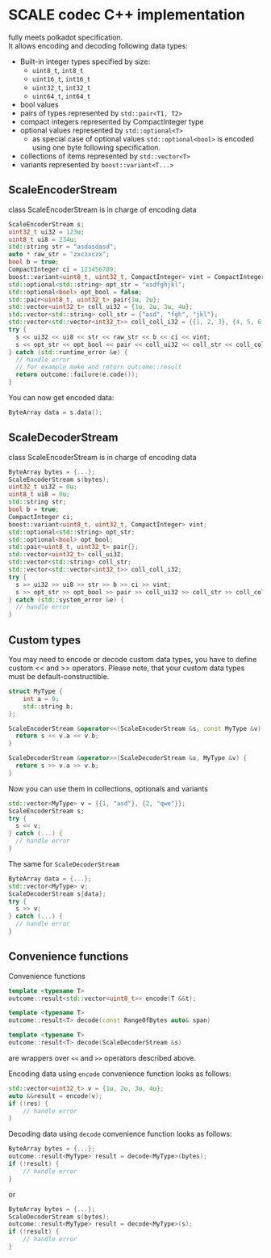 # SCALE codec C++ implementation
fully meets polkadot specification.\
It allows encoding and decoding following data types:
* Built-in integer types specified by size:
    * ```uint8_t```, ```int8_t```
    * ```uint16_t```, ```int16_t```
    * ```uint32_t```, ```int32_t```
    * ```uint64_t```, ```int64_t```
* bool values
* pairs of types represented by ```std::pair<T1, T2>```
* compact integers represented by CompactInteger type
* optional values represented by ```std::optional<T>```
    * as special case of optional values ```std::optional<bool>``` is encoded using one byte following specification.
* collections of items represented by ```std::vector<T>```
* variants represented by ```boost::variant<T...>```

## ScaleEncoderStream
class ScaleEncoderStream is in charge of encoding data

```c++
ScaleEncoderStream s;
uint32_t ui32 = 123u;
uint8_t ui8 = 234u;
std::string str = "asdasdasd";
auto * raw_str = "zxczxczx";
bool b = true;
CompactInteger ci = 123456789;
boost::variant<uint8_t, uint32_t, CompactInteger> vint = CompactInteger(12345);
std::optional<std::string> opt_str = "asdfghjkl";
std::optional<bool> opt_bool = false;
std::pair<uint8_t, uint32_t> pair{1u, 2u};
std::vector<uint32_t> coll_ui32 = {1u, 2u, 3u, 4u};
std::vector<std::string> coll_str = {"asd", "fgh", "jkl"};
std::vector<std::vector<int32_t>> coll_coll_i32 = {{1, 2, 3}, {4, 5, 6, 7}};
try {
  s << ui32 << ui8 << str << raw_str << b << ci << vint;
  s << opt_str << opt_bool << pair << coll_ui32 << coll_str << coll_coll_i32;
} catch (std::runtime_error &e) {
  // handle error
  // for example make and return outcome::result
  return outcome::failure(e.code());
}
```
You can now get encoded data:
```c++
ByteArray data = s.data();
```

## ScaleDecoderStream
class ScaleEncoderStream is in charge of encoding data

```c++
ByteArray bytes = {...};
ScaleEncoderStream s(bytes);
uint32_t ui32 = 0u;
uint8_t ui8 = 0u;
std::string str;
bool b = true;
CompactInteger ci;
boost::variant<uint8_t, uint32_t, CompactInteger> vint;
std::optional<std::string> opt_str;
std::optional<bool> opt_bool;
std::pair<uint8_t, uint32_t> pair{};
std::vector<uint32_t> coll_ui32;
std::vector<std::string> coll_str;
std::vector<std::vector<int32_t>> coll_coll_i32;
try {
  s >> ui32 >> ui8 >> str >> b >> ci >> vint;
  s >> opt_str >> opt_bool >> pair >> coll_ui32 >> coll_str >> coll_coll_i32;
} catch (std::system_error &e) {
  // handle error
}
```

## Custom types
You may need to encode or decode custom data types, you have to define custom << and >> operators.
Please note, that your custom data types must be default-constructible.
```c++
struct MyType {
    int a = 0;
    std::string b;
};

ScaleEncoderStream &operator<<(ScaleEncoderStream &s, const MyType &v) {
  return s << v.a << v.b;
}

ScaleDecoderStream &operator>>(ScaleDecoderStream &s, MyType &v) {
  return s >> v.a >> v.b;
}
```
Now you can use them in collections, optionals and variants
```c++
std::vector<MyType> v = {{1, "asd"}, {2, "qwe"}};
ScaleEncoderStream s;
try { 
  s << v;
} catch (...) {
  // handle error
}
```
The same for ```ScaleDecoderStream```
```c++
ByteArray data = {...};
std::vector<MyType> v;
ScaleDecoderStream s{data};
try {
  s >> v;
} catch (...) {
  // handle error
}
```

## Convenience functions
Convenience functions 
```c++
template <typename T> 
outcome::result<std::vector<uint8_t>> encode(T &&t);

template <typename T>
outcome::result<T> decode(const RangeOfBytes auto& span)

template <typename T>
outcome::result<T> decode(ScaleDecoderStream &s)  
```
are wrappers over ```<<``` and ```>>``` operators described above.

Encoding data using ```encode``` convenience function looks as follows:
```c++
std::vector<uint32_t> v = {1u, 2u, 3u, 4u};
auto &&result = encode(v);
if (!res) {
    // handle error
}
```

Decoding data using ```decode``` convenience function looks as follows:

```c++
ByteArray bytes = {...};
outcome::result<MyType> result = decode<MyType>(bytes);
if (!result) {
    // handle error
}
```
or
```c++
ByteArray bytes = {...};
ScaleDecoderStream s(bytes);
outcome::result<MyType> result = decode<MyType>(s);
if (!result) {
    // handle error
}
```
